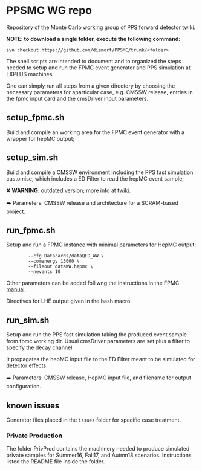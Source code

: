 # PPSMC WG repo

Repository of the Monte Carlo working group of PPS forward detector [twiki](https://twiki.cern.ch/twiki/bin/viewauth/CMS/CTPPSMC).

**NOTE: to download a single folder, execute the following command:**

`svn checkout https://github.com/diemort/PPSMC/trunk/<folder>`

The shell scripts are intended to document and to organized the steps needed to setup and run the FPMC event generator and PPS simulation at LXPLUS machines.

One can simply run all steps from a given directory by choosing the necessary parameters for aparticular case, e.g. CMSSW release, entries in the fpmc input card and the cmsDriver input parameters.

## setup_fpmc.sh
Build and compile an working area for the FPMC event generator with a wrapper for hepMC output;

## setup_sim.sh
Build and compile a CMSSW environment including the PPS fast simulation customise, which includes a ED Filter to read the hepMC event sample;

:x:  **WARNING**: outdated version; more info at [twiki](https://twiki.cern.ch/twiki/bin/viewauth/CMS/TaggedProtonsPOGRecommendations).

:arrow_right:  Parameters: CMSSW release and architecture for a SCRAM-based project.

## run_fpmc.sh
Setup and run a FPMC instance with minimal parameters for HepMC output:

```
        --cfg Datacards/dataQED_WW \
        --comenergy 13000 \
        --fileout dataWW.hepmc \
        --nevents 10
```

Other parameters can be added folliwng the instructions in the FPMC [manual](https://arxiv.org/pdf/1102.2531.pdf).

Directives for LHE output given in the bash macro.

## run_sim.sh
Setup and run the PPS fast simulation taking the produced event sample from fpmc working dir. Usual cmsDriver parameters are set plus a filter to specify the decay channel.

It propagates the hepMC input file to the ED Filter meant to be simulated for detector effects.

:arrow_right:  Parameters: CMSSW release, HepMC input file, and filename for output configuration.

## known issues
Generator files placed in the `issues` folder for specific case treatment.

### Private Production
The folder PrivProd contains the machinery needed to produce simulated private samples for Summer16, Fall17, and Autmn18 scenarios. Instructions listed the README file inside the folder.
